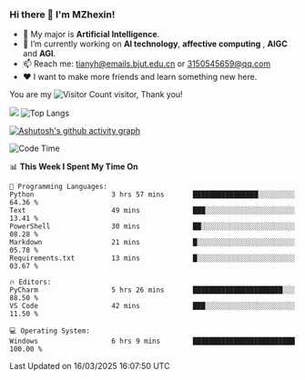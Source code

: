 ### Hi there 👋 I'm MZhexin!

- 💬 My major is **Artificial Intelligence**.
- 🔭 I’m currently working on **AI technology**, **affective computing** , **AIGC** and **AGI**.
- 📫 Reach me: <tianyh@emails.bjut.edu.cn> or <3150545659@qq.com>
- :heart: I want to make more friends and learn something new here.

You are my ![Visitor Count](https://profile-counter.glitch.me/MZhexin/count.svg) visitor, Thank you!

 ![](https://github-readme-stats.vercel.app/api?username=MZhexin&show_icons=true&theme=transparent) ![Top Langs](https://github-readme-stats.vercel.app/api/top-langs/?username=MZhexin&layout=compact&theme=tokyonight) 

[![Ashutosh's github activity graph](https://github-readme-activity-graph.vercel.app/graph?username=MZhexin)](https://github.com/ashutosh00710/github-readme-activity-graph)



<!--START_SECTION:waka-->
![Code Time](http://img.shields.io/badge/Code%20Time-296%20hrs%207%20mins-blue)

📊 **This Week I Spent My Time On** 

```text
💬 Programming Languages: 
Python                   3 hrs 57 mins       ████████████████░░░░░░░░░   64.36 % 
Text                     49 mins             ███░░░░░░░░░░░░░░░░░░░░░░   13.41 % 
PowerShell               30 mins             ██░░░░░░░░░░░░░░░░░░░░░░░   08.28 % 
Markdown                 21 mins             █░░░░░░░░░░░░░░░░░░░░░░░░   05.78 % 
Requirements.txt         13 mins             █░░░░░░░░░░░░░░░░░░░░░░░░   03.67 % 

🔥 Editors: 
PyCharm                  5 hrs 26 mins       ██████████████████████░░░   88.50 % 
VS Code                  42 mins             ███░░░░░░░░░░░░░░░░░░░░░░   11.50 % 

💻 Operating System: 
Windows                  6 hrs 9 mins        █████████████████████████   100.00 % 
```


 Last Updated on 16/03/2025 16:07:50 UTC
<!--END_SECTION:waka-->


